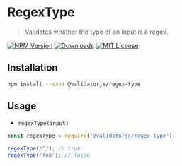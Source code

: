 # RegexType

> Validates whether the type of an input is a regex.

[![NPM Version](https://img.shields.io/npm/v/@validatorjs/regex-type.svg)](https://www.npmjs.com/package/@validatorjs/regex-type)
[![Downloads](https://img.shields.io/npm/dt/@validatorjs/regex-type.svg)](https://www.npmjs.com/package/@validatorjs/regex-type)
[![MIT License](https://img.shields.io/npm/l/@validatorjs/regex-type.svg)](../../LICENSE)

## Installation

```bash
npm install --save @validatorjs/regex-type
```

## Usage

- `regexType(input)`

```js
const regexType = require('@validatorjs/regex-type');

regexType(/^/); // true
regexType('foo'); // false
```

